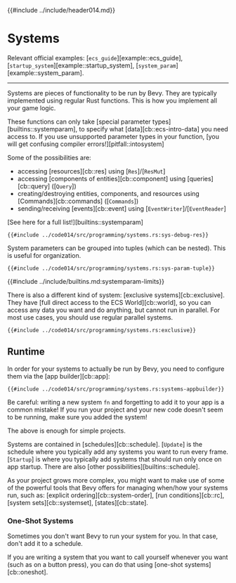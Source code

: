 {{#include ../include/header014.md}}

# Systems

Relevant official examples:
[`ecs_guide`][example::ecs_guide],
[`startup_system`][example::startup_system],
[`system_param`][example::system_param].

---

Systems are pieces of functionality to be run by Bevy. They are typically
implemented using regular Rust functions. This is how you implement all
your game logic.

These functions can only take [special parameter types][builtins::systemparam],
to specify what [data][cb::ecs-intro-data] you need access to. If you use
unsupported parameter types in your function, [you will get confusing compiler
errors!][pitfall::intosystem]

Some of the possibilities are:
 - accessing [resources][cb::res] using [`Res`]/[`ResMut`]
 - accessing [components of entities][cb::component] using [queries][cb::query] ([`Query`])
 - creating/destroying entities, components, and resources using [Commands][cb::commands] ([`Commands`])
 - sending/receiving [events][cb::event] using [`EventWriter`]/[`EventReader`]

[See here for a full list!][builtins::systemparam]

```rust,no_run,noplayground
{{#include ../code014/src/programming/systems.rs:sys-debug-res}}
```

System parameters can be grouped into tuples (which can be nested). This is
useful for organization.

```rust,no_run,noplayground
{{#include ../code014/src/programming/systems.rs:sys-param-tuple}}
```

{{#include ../include/builtins.md:systemparam-limits}}

There is also a different kind of system: [exclusive systems][cb::exclusive].
They have [full direct access to the ECS World][cb::world], so you can access
any data you want and do anything, but cannot run in parallel. For most use
cases, you should use regular parallel systems.

```rust,no_run,noplayground
{{#include ../code014/src/programming/systems.rs:exclusive}}
```

## Runtime

In order for your systems to actually be run by Bevy, you need to configure
them via the [app builder][cb::app]:

```rust,no_run,noplayground
{{#include ../code014/src/programming/systems.rs:systems-appbuilder}}
```

Be careful: writing a new system `fn` and forgetting to add it to your app is a
common mistake! If you run your project and your new code doesn't seem to be
running, make sure you added the system!

The above is enough for simple projects.

Systems are contained in [schedules][cb::schedule]. [`Update`] is the schedule
where you typically add any systems you want to run every frame. [`Startup`] is
where you typically add systems that should run only once on app startup. There
are also [other possibilities][builtins::schedule].

As your project grows more complex, you might want to make use of some of the
powerful tools that Bevy offers for managing when/how your systems run, such as:
[explicit ordering][cb::system-order], [run conditions][cb::rc], [system
sets][cb::systemset], [states][cb::state].

### One-Shot Systems

Sometimes you don't want Bevy to run your system for you. In that case,
don't add it to a schedule.

If you are writing a system that you want to call yourself whenever
you want (such as on a button press), you can do that using [one-shot
systems][cb::oneshot].
